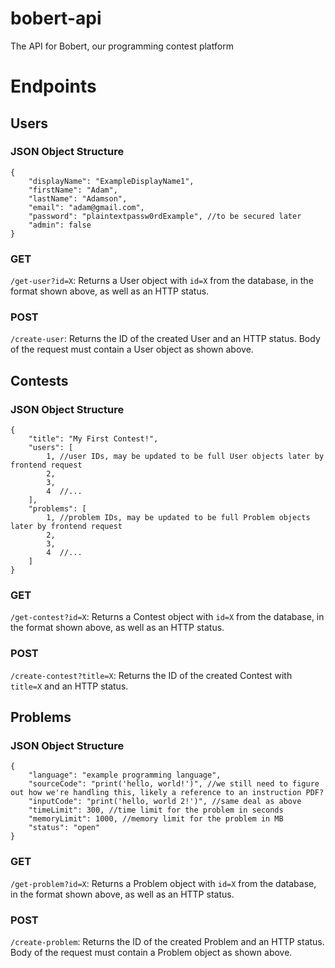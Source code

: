 # bobert-api
The API for Bobert, our programming contest platform

# Endpoints

## Users

### JSON Object Structure

```
{
	"displayName": "ExampleDisplayName1",
	"firstName": "Adam",
	"lastName": "Adamson",
	"email": "adam@gmail.com",
	"password": "plaintextpassw0rdExample", //to be secured later
	"admin": false
}
```

### GET

`/get-user?id=X`: Returns a User object with `id=X` from the database, in the format shown above, as well as an HTTP status.

### POST

`/create-user`: Returns the ID of the created User and an HTTP status. Body of the request must contain a User object as shown above.

## Contests

### JSON Object Structure

```
{
	"title": "My First Contest!",
	"users": [
		1, //user IDs, may be updated to be full User objects later by frontend request
		2,
		3,
		4  //...
	],
	"problems": [
		1, //problem IDs, may be updated to be full Problem objects later by frontend request
		2,
		3,
		4  //...
	]
}
```

### GET

`/get-contest?id=X`: Returns a Contest object with `id=X` from the database, in the format shown above, as well as an HTTP status.

### POST

`/create-contest?title=X`: Returns the ID of the created Contest with `title=X` and an HTTP status.

## Problems

### JSON Object Structure

```
{
	"language": "example programming language",
	"sourceCode": "print('hello, world!')", //we still need to figure out how we're handling this, likely a reference to an instruction PDF?
	"inputCode": "print('hello, world 2!')", //same deal as above
	"timeLimit": 300, //time limit for the problem in seconds
	"memoryLimit": 1000, //memory limit for the problem in MB
	"status": "open"
}
```

### GET

`/get-problem?id=X`: Returns a Problem object with `id=X` from the database, in the format shown above, as well as an HTTP status.

### POST

`/create-problem`: Returns the ID of the created Problem and an HTTP status. Body of the request must contain a Problem object as shown above.
